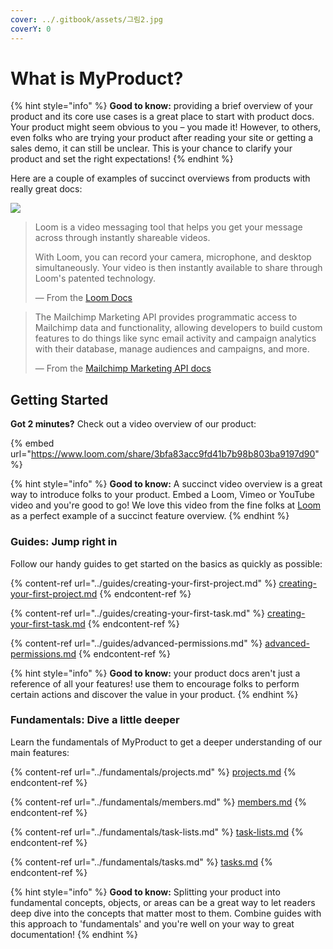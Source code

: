 ```yaml
---
cover: ../.gitbook/assets/그림2.jpg
coverY: 0
---
```


# What is MyProduct?

{% hint style="info" %}
**Good to know:** providing a brief overview of your product and its core use cases is a great place to start with product docs. Your product might seem obvious to you – you made it! However, to others, even folks who are trying your product after reading your site or getting a sales demo, it can still be unclear. This is your chance to clarify your product and set the right expectations!
{% endhint %}

Here are a couple of examples of succinct overviews from products with really great docs:

![](<../.gitbook/assets/그림3 (1).png>)

> Loom is a video messaging tool that helps you get your message across through instantly shareable videos.
>
> With Loom, you can record your camera, microphone, and desktop simultaneously. Your video is then instantly available to share through Loom's patented technology.
>
> — From the [Loom Docs](https://support.loom.com/hc/en-us/articles/360002158057-What-is-Loom-)

> The Mailchimp Marketing API provides programmatic access to Mailchimp data and functionality, allowing developers to build custom features to do things like sync email activity and campaign analytics with their database, manage audiences and campaigns, and more.
>
> — From the [Mailchimp Marketing API docs](https://mailchimp.com/developer/marketing/docs/fundamentals/)

## Getting Started

**Got 2 minutes?** Check out a video overview of our product:

{% embed url="https://www.loom.com/share/3bfa83acc9fd41b7b98b803ba9197d90" %}

{% hint style="info" %}
**Good to know:** A succinct video overview is a great way to introduce folks to your product. Embed a Loom, Vimeo or YouTube video and you're good to go! We love this video from the fine folks at [Loom](https://loom.com) as a perfect example of a succinct feature overview.
{% endhint %}

### Guides: Jump right in

Follow our handy guides to get started on the basics as quickly as possible:

{% content-ref url="../guides/creating-your-first-project.md" %}
[creating-your-first-project.md](../guides/creating-your-first-project.md)
{% endcontent-ref %}

{% content-ref url="../guides/creating-your-first-task.md" %}
[creating-your-first-task.md](../guides/creating-your-first-task.md)
{% endcontent-ref %}

{% content-ref url="../guides/advanced-permissions.md" %}
[advanced-permissions.md](../guides/advanced-permissions.md)
{% endcontent-ref %}

{% hint style="info" %}
**Good to know:** your product docs aren't just a reference of all your features! use them to encourage folks to perform certain actions and discover the value in your product.
{% endhint %}

### Fundamentals: Dive a little deeper

Learn the fundamentals of MyProduct to get a deeper understanding of our main features:

{% content-ref url="../fundamentals/projects.md" %}
[projects.md](../fundamentals/projects.md)
{% endcontent-ref %}

{% content-ref url="../fundamentals/members.md" %}
[members.md](../fundamentals/members.md)
{% endcontent-ref %}

{% content-ref url="../fundamentals/task-lists.md" %}
[task-lists.md](../fundamentals/task-lists.md)
{% endcontent-ref %}

{% content-ref url="../fundamentals/tasks.md" %}
[tasks.md](../fundamentals/tasks.md)
{% endcontent-ref %}

{% hint style="info" %}
**Good to know:** Splitting your product into fundamental concepts, objects, or areas can be a great way to let readers deep dive into the concepts that matter most to them. Combine guides with this approach to 'fundamentals' and you're well on your way to great documentation!
{% endhint %}
